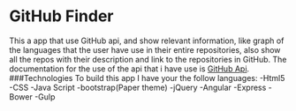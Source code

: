 # GitHub Finder
This a app that use GitHub api, and show relevant information, like graph of the languages that the user have use in their entire repositories, also show all the repos with their description and link to the repositories in GitHub.
The documentation for the use of the api that i have use is [GitHub Api](https://developer.github.com/v3/).
###Technologies
To build this app I have your the follow languages:
-Html5
-CSS
-Java Script
-bootstrap(Paper theme)
-jQuery
-Angular
-Express
-Bower
-Gulp
